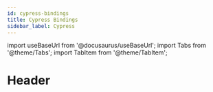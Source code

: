 ```yaml
---
id: cypress-bindings
title: Cypress Bindings
sidebar_label: Cypress
---
```


import useBaseUrl from '@docusaurus/useBaseUrl';
import Tabs from '@theme/Tabs';
import TabItem from '@theme/TabItem';

# Header
